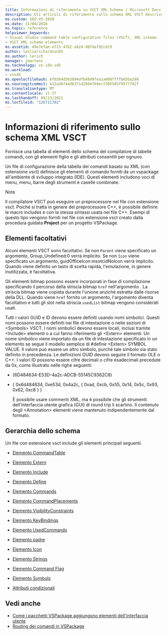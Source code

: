 ```yaml
---
title: Informazioni di riferimento su VSCT XML Schema | Microsoft Docs
description: Gli articoli di riferimento sullo schema XML VSCT descrivono gli elementi dello schema del compilatore di tabelle comandi, con gli elementi figlio e gli attributi consentiti per ognuno.
ms.custom: SEO-VS-2020
ms.date: 11/04/2016
ms.topic: reference
helpviewer_keywords:
- Visual Studio command table configuration files (VSCT), XML schema
- VSCT XML schema elements
ms.assetid: 49e7efae-e713-4762-a824-96fdaf92cdc9
author: leslierichardson95
ms.author: lerich
manager: jmartens
ms.technology: vs-ide-sdk
ms.workload:
- vssdk
ms.openlocfilehash: 6f6564d563894dfb48d0fea1a008ffffb65ba280
ms.sourcegitcommit: b12a38744db371d2894769ecf305585f9577792f
ms.translationtype: MT
ms.contentlocale: it-IT
ms.lasthandoff: 09/13/2021
ms.locfileid: "126711702"
---
```

# <a name="vsct-xml-schema-reference"></a>Informazioni di riferimento sullo schema XML VSCT
Fornisce una tabella di elementi dello schema del compilatore di tabelle comandi, con gli elementi figlio e gli attributi consentiti per ognuno.

 Un file di configurazione della tabella dei comandi basato su XML (con estensione vsct) definisce gli elementi di comando forniti da un vspackage all'ambiente di sviluppo integrato (IDE). Questi elementi includono voci di menu, menu, barre degli strumenti e caselle combinate.

> [!NOTE]
> Il compilatore VSCT può eseguire un preprocessore nel file con estensione vsct. Poiché si tratta in genere del preprocessore C++, è possibile definire le macro includes e con la stessa sintassi usata nei file C++. Esempi di questo tipo vengono forniti nel file con estensione vsct creato dalla procedura guidata **Project** per un progetto VSPackage.

## <a name="optional-elements"></a>Elementi facoltativi
 Alcuni elementi VSCT sono facoltativi. Se non `Parent` viene specificato un argomento, Group_Undefined:0 verrà implicito. Se non `Icon` viene specificato un argomento, guidOfficeIcon:msotcidNoIcon verrà implicito. Quando viene definito un tasto di scelta rapida, l'emulazione, in genere inutilizzata, è facoltativa.

 Gli elementi bitmap possono essere incorporati in fase di compilazione specificando il percorso della striscia bitmap `href` nell'argomento . La striscia bitmap viene copiata durante l'unione anziché estratta dalle risorse della DLL. Quando viene `href` fornito un argomento, l'argomento diventa facoltativo e tutti gli slot nella striscia `usedList` bitmap vengono considerati usati.

 Tutti i valori GUID e ID devono essere definiti usando nomi simbolici. Questi nomi possono essere definiti nei file di intestazione o nelle sezioni di \<Symbols> VSCT. I nomi simbolici devono essere locali, inclusi tramite \<Include> elementi o a cui fanno riferimento gli \<Extern> elementi. Un nome simbolico viene importato da un file di intestazione specificato in un elemento se segue il modello semplice di #define \<Extern> SYMBOL VALUE. Il valore può essere un altro simbolo, purché tale simbolo sia stato definito in precedenza. Le definizioni GUID devono seguire il formato OLE o C++. I valori ID possono essere cifre decimali o cifre esadecimali precedute da 0x, come illustrato nelle righe seguenti:

- {6D484634-E53D-4a2c-ADCB-55145C9362C8}

- { 0x6d484634, 0xe53d, 0x4a2c, { 0xad, 0xcb, 0x55, 0x14, 0x5c, 0x93, 0x62, 0xc8 } }

  È possibile usare commenti XML, ma è possibile che gli strumenti dell'interfaccia utente grafica (GUI) di round trip li scartino. Il contenuto degli \<Annotation> elementi viene mantenuto indipendentemente dal formato.

## <a name="schema-hierarchy"></a>Gerarchia dello schema
 Un file con estensione vsct include gli elementi principali seguenti.

- [Elemento CommandTable](../extensibility/commandtable-element.md)

- [Elemento Extern](../extensibility/extern-element.md)

- [Elemento Include](../extensibility/include-element.md)

- [Elemento Define](../extensibility/define-element.md)

- [Elemento Commands](../extensibility/commands-element.md)

- [Elemento CommandPlacements](../extensibility/commandplacements-element.md)

- [Elemento VisibilityConstraints](../extensibility/visibilityconstraints-element.md)

- [Elemento KeyBindings](../extensibility/keybindings-element.md)

- [Elemento UsedCommands](../extensibility/usedcommands-element.md)

- [Elemento padre](../extensibility/parent-element.md)

- [Elemento Icon](../extensibility/icon-element.md)

- [Elemento Strings](../extensibility/strings-element.md)

- [Elemento Command Flag](../extensibility/command-flag-element.md)

- [Elemento Symbols](../extensibility/symbols-element.md)

- [Attributi condizionali](../extensibility/vsct-xml-schema-conditional-attributes.md)

## <a name="see-also"></a>Vedi anche
- [Come i pacchetti VSPackage aggiungono elementi dell'interfaccia utente](../extensibility/internals/how-vspackages-add-user-interface-elements.md)
- [Routing dei comandi in VSPackage](../extensibility/internals/command-routing-in-vspackages.md)

